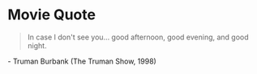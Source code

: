 # Movie Quote

> In case I don't see you... good afternoon, good evening, and good night.

\- Truman Burbank
(The Truman Show, 1998)